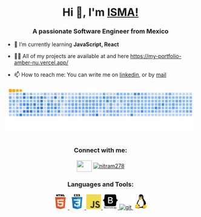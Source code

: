 <h1 align="center">Hi 👋, I'm <a href="">ISMA!</a></h1>
<h3 align="center">A passionate Software Engineer from Mexico</h3>

<!-- <div align="center"> <img src="https://github.com/Matrix278/Matrix278/blob/master/assets/matrix-has-you.gif" alt="matrix278" /> </div> -->

<!-- <p align="left"> <a href="https://github.com/ryo-ma/github-profile-trophy"><img src="https://github-profile-trophy.vercel.app/?username=matrix278&theme=onedark&row=2&column=3" alt="matrix278" /></a> </p> -->

- 🌱 I’m currently learning **JavaScript, React**

- 👨‍💻 All of my projects are available at and here https://my-portfolio-amber-nu.vercel.app/

- 📫 How to reach me: You can write me on [linkedin](https://www.linkedin.com/in/isma2023), or by [mail](mailto:ismaelnajerafuentes@gmail.com)

<p align="center">
  <img src="https://github.com/Matrix278/Matrix278/raw/output/ocean.gif" alt="snake">
   <img ![dino](https://github.com/FuentesIsma2023/FuentesIsma2023/assets/128210395/8df6fd42-c58e-4a21-810d-9338d18a0d27)>
</p>

<h3 align="center">Connect with me:</h3>
<p align="center">
  <a href= "https://www.linkedin.com/in/isma2023" target="blank"><img align="center" src="https://raw.githubusercontent.com/rahuldkjain/github-profile-readme-generator/master/src/images/icons/Social/linked-in-alt.svg" height="30" width="40" /></a>
  <a href="https://github.com/FuentesIsma2023" target="blank"><img align="center" src="https://raw.githubusercontent.com/rahuldkjain/github-profile-readme-generator/master/src/images/icons/Social/facebook.svg" alt="nitram278" height="30" width="40" /></a>
<h3 align="center">Languages and Tools:</h3>

<p align="center">
  <a href="https://www.w3.org/html/" target="_blank"> <img src="https://raw.githubusercontent.com/devicons/devicon/master/icons/html5/html5-original-wordmark.svg" alt="html5" width="40" height="40"/> </a>
  <a href="https://www.w3schools.com/css/" target="_blank"> <img src="https://raw.githubusercontent.com/devicons/devicon/master/icons/css3/css3-original-wordmark.svg" alt="css3" width="40" height="40"/> </a>
  <a href="https://developer.mozilla.org/en-US/docs/Web/JavaScript" target="_blank"> <img src="https://raw.githubusercontent.com/devicons/devicon/master/icons/javascript/javascript-original.svg" alt="javascript" width="40" height="40"/> </a>
  <a href="https://getbootstrap.com" target="_blank"> <img src="https://raw.githubusercontent.com/devicons/devicon/master/icons/bootstrap/bootstrap-plain-wordmark.svg" alt="bootstrap" width="40" height="40"/> </a>
  <a href="https://git-scm.com/" target="_blank"> <img src="https://www.vectorlogo.zone/logos/git-scm/git-scm-icon.svg" alt="git" width="40" height="40"/> </a>
  <a href="https://www.linux.org/" target="_blank"> <img src="https://raw.githubusercontent.com/devicons/devicon/master/icons/linux/linux-original.svg" alt="linux" width="40" height="40"/> </a>
  
</p>


